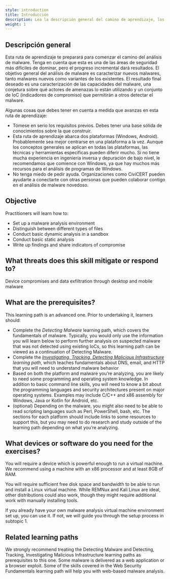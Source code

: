 ```yaml
---
style: introduction
title: Introducción
description: Lea la descripción general del camino de aprendizaje, los objetivos, las amenazas asociadas y los requisitos previos.
weight: 1
---
```


## Descripción general

Esta ruta de aprendizaje te preparará para comenzar el camino del análisis de malware. Tenga en cuenta que esta es una de las áreas de seguridad más difíciles de dominar, pero el progreso incremental dará resultados. El objetivo general del análisis de malware es caracterizar nuevos malwares, tanto malwares nuevos como variantes de los existentes. El resultado final deseado es una caracterización de las capacidades del malware, una conjetura sobre qué actores de amenazas lo están utilizando y un conjunto de IoC (indicadores de compromiso) que permitirán a otros detectar el malware.

Algunas cosas que debes tener en cuenta a medida que avanzas en esta ruta de aprendizaje:

- Tómese en serio los requisitos previos. Debes tener una base sólida de conocimientos sobre la que construir.
- Esta ruta de aprendizaje abarca dos plataformas (Windows, Android). Probablemente sea mejor centrarse en una plataforma a la vez. Aunque los conceptos generales se aplican en todas las plataformas, las técnicas y herramientas específicas pueden diferir mucho. Si no tiene mucha experiencia en ingeniería inversa y depuración de bajo nivel, le recomendamos que comience con Windows, ya que hay muchos más recursos para el análisis de programas de Windows.
- No tenga miedo de pedir ayuda. Organizaciones como CiviCERT pueden ayudarte a conectarte con otras personas que pueden colaborar contigo en el análisis de malware novedoso.

## Objective

Practitioners will learn how to:

- Set up a malware analysis environment
- Distinguish between different types of files
- Conduct basic dynamic analysis in a sandbox
- Conduct basic static analysis
- Write up findings and share indicators of compromise

## What threats does this skill mitigate or respond to?

Device compromises and data exfiltration through desktop and mobile malware

## What are the prerequisites?

This learning path is an advanced one. Prior to undertaking it, learners should:

- Complete the _Detecting Malware_ learning path, which covers the fundamentals of malware. Typically, you would only use the information you will learn below to perform further analysis on suspected malware that was not detected using existing IoCs, so this learning path can be viewed as a continuation of Detecting Malware.
- Complete the _[Investigating, Tracking, Detecting Malicious Infrastructure](/es/learning-path/1/) learning path_, which teaches fundamentals about DNS, email, and HTTP that you will need to understand malware behavior
- Based on both the platform and malware you’re analyzing, you are likely to need some programming and operating system knowledge. In addition to basic command line skills, you will need to know a bit about the programming languages and security architectures present on major operating systems. Examples may include C/C++ and x86 assembly for Windows, Java or Kotlin for Android, etc.
- (optional) Depending on the malware, you might also need to be able to read scripting languages such as Perl, PowerShell, bash, etc. The sections for each platform should include links to some resources to support this, but you may need to do research and study outside of the learning path depending on what you’re analyzing.

## What devices or software do you need for the exercises?

You will require a device which is powerful enough to run a virtual machine. We recommend using a machine with an x86 processor and at least 8GB of RAM.

You will require sufficient free disk space and bandwidth to be able to run and install a Linux virtual machine. While REMNux and Kali Linux are ideal, other distributions could also work, though they might require additional work with manually installing tools.

If you already have your own malware analysis virtual machine environment set up, you can use it. If not, we will guide you through the setup process in subtopic 1.

## Related learning paths

We strongly recommend treating the Detecting Malware and Detecting, Tracking, Investigating Malicious Infrastructure learning paths as prerequisites to this one.
Some malware is delivered as a web application or a browser exploit. Some of the skills covered in the Web Security Fundamentals learning path will help you with web-based malware analysis.
